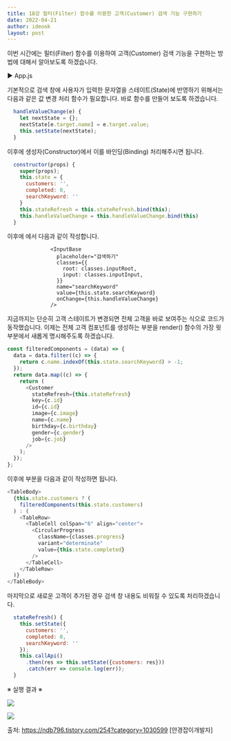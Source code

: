```yaml
---
title: 18강 필터(Filter) 함수를 이용한 고객(Customer) 검색 기능 구현하기
date: 2022-04-21
author: ideook
layout: post
---
```


이번 시간에는 필터(Filter) 함수를 이용하여 고객(Customer) 검색 기능을 구현하는 방법에 대해서 알아보도록 하겠습니다.

▶ App.js

기본적으로 검색 창에 사용자가 입력한 문자열을 스테이트(State)에 반영하기 위해서는 다음과 같은 값 변경 처리 함수가 필요합니다. 바로 함수를 만들어 보도록 하겠습니다.

```js
  handleValueChange(e) {
    let nextState = {};
    nextState[e.target.name] = e.target.value;
    this.setState(nextState);
  }
```

이후에 생성자(Constructor)에서 이를 바인딩(Binding) 처리해주시면 됩니다.

```js
  constructor(props) {
    super(props);
    this.state = {
      customers: '',
      completed: 0,
      searchKeyword: ''
    }
    this.stateRefresh = this.stateRefresh.bind(this);
    this.handleValueChange = this.handleValueChange.bind(this)
  }
```

이후에 <InputBase>에서 다음과 같이 작성합니다.

```
              <InputBase
                placeholder="검색하기"
                classes={{
                  root: classes.inputRoot,
                  input: classes.inputInput,
                }}
                name="searchKeyword"
                value={this.state.searchKeyword}
                onChange={this.handleValueChange}
              />
```

지금까지는 단순히 고객 스테이트가 변경되면 전체 고객을 바로 보여주는 식으로 코드가 동작했습니다. 이제는 전체 고객 컴포넌트를 생성하는 부분을 render() 함수의 가장 윗 부분에서 새롭게 명시해주도록 하겠습니다.

```js
const filteredComponents = (data) => {
  data = data.filter((c) => {
    return c.name.indexOf(this.state.searchKeyword) > -1;
  });
  return data.map((c) => {
    return (
      <Customer
        stateRefresh={this.stateRefresh}
        key={c.id}
        id={c.id}
        image={c.image}
        name={c.name}
        birthday={c.birthday}
        gender={c.gender}
        job={c.job}
      />
    );
  });
};
```

이후에 <TableBody> 부분을 다음과 같이 작성하면 됩니다.

```js
<TableBody>
  {this.state.customers ? (
    filteredComponents(this.state.customers)
  ) : (
    <TableRow>
      <TableCell colSpan="6" align="center">
        <CircularProgress
          className={classes.progress}
          variant="determinate"
          value={this.state.completed}
        />
      </TableCell>
    </TableRow>
  )}
</TableBody>
```

마지막으로 새로운 고객이 추가된 경우 검색 창 내용도 비워질 수 있도록 처리하겠습니다.

```js
  stateRefresh() {
    this.setState({
      customers: '',
      completed: 0,
      searchKeyword: ''
    });
    this.callApi()
      .then(res => this.setState({customers: res}))
      .catch(err => console.log(err));
  }
```

※ 실행 결과 ※

![](../../images/2022-04-21-11-51-49.png)

![](../../images/2022-04-21-11-51-52.png)

출처: https://ndb796.tistory.com/254?category=1030599 [안경잡이개발자]
